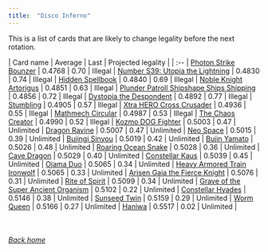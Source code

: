 ```yaml
---
title:  "Disco Inferno"
---
```


This is a list of cards that are likely to change legality before the next rotation.

| Card name | Average | Last | Projected legality |
| :-- |
[Photon Strike Bounzer](https://db.ygoprodeck.com/card/?search=Photon%20Strike%20Bounzer) | 0.4768 | 0.70 | Illegal |
[Number S39: Utopia the Lightning](https://db.ygoprodeck.com/card/?search=Number%20S39:%20Utopia%20the%20Lightning) | 0.4830 | 0.74 | Illegal |
[Hidden Spellbook](https://db.ygoprodeck.com/card/?search=Hidden%20Spellbook) | 0.4840 | 0.69 | Illegal |
[Noble Knight Artorigus](https://db.ygoprodeck.com/card/?search=Noble%20Knight%20Artorigus) | 0.4851 | 0.63 | Illegal |
[Plunder Patroll Shipshape Ships Shipping](https://db.ygoprodeck.com/card/?search=Plunder%20Patroll%20Shipshape%20Ships%20Shipping) | 0.4856 | 0.72 | Illegal |
[Dystopia the Despondent](https://db.ygoprodeck.com/card/?search=Dystopia%20the%20Despondent) | 0.4892 | 0.77 | Illegal |
[Stumbling](https://db.ygoprodeck.com/card/?search=Stumbling) | 0.4905 | 0.57 | Illegal |
[Xtra HERO Cross Crusader](https://db.ygoprodeck.com/card/?search=Xtra%20HERO%20Cross%20Crusader) | 0.4936 | 0.55 | Illegal |
[Mathmech Circular](https://db.ygoprodeck.com/card/?search=Mathmech%20Circular) | 0.4987 | 0.53 | Illegal |
[The Chaos Creator](https://db.ygoprodeck.com/card/?search=The%20Chaos%20Creator) | 0.4990 | 0.52 | Illegal |
[Kozmo DOG Fighter](https://db.ygoprodeck.com/card/?search=Kozmo%20DOG%20Fighter) | 0.5003 | 0.47 | Unlimited |
[Dragon Ravine](https://db.ygoprodeck.com/card/?search=Dragon%20Ravine) | 0.5007 | 0.47 | Unlimited |
[Neo Space](https://db.ygoprodeck.com/card/?search=Neo%20Space) | 0.5015 | 0.39 | Unlimited |
[Bujingi Sinyou](https://db.ygoprodeck.com/card/?search=Bujingi%20Sinyou) | 0.5019 | 0.42 | Unlimited |
[Bujin Yamato](https://db.ygoprodeck.com/card/?search=Bujin%20Yamato) | 0.5026 | 0.48 | Unlimited |
[Roaring Ocean Snake](https://db.ygoprodeck.com/card/?search=Roaring%20Ocean%20Snake) | 0.5028 | 0.36 | Unlimited |
[Cave Dragon](https://db.ygoprodeck.com/card/?search=Cave%20Dragon) | 0.5029 | 0.40 | Unlimited |
[Constellar Kaus](https://db.ygoprodeck.com/card/?search=Constellar%20Kaus) | 0.5039 | 0.45 | Unlimited |
[Ojama Duo](https://db.ygoprodeck.com/card/?search=Ojama%20Duo) | 0.5065 | 0.34 | Unlimited |
[Heavy Armored Train Ironwolf](https://db.ygoprodeck.com/card/?search=Heavy%20Armored%20Train%20Ironwolf) | 0.5065 | 0.33 | Unlimited |
[Arisen Gaia the Fierce Knight](https://db.ygoprodeck.com/card/?search=Arisen%20Gaia%20the%20Fierce%20Knight) | 0.5076 | 0.31 | Unlimited |
[Rite of Spirit](https://db.ygoprodeck.com/card/?search=Rite%20of%20Spirit) | 0.5099 | 0.34 | Unlimited |
[Grave of the Super Ancient Organism](https://db.ygoprodeck.com/card/?search=Grave%20of%20the%20Super%20Ancient%20Organism) | 0.5102 | 0.22 | Unlimited |
[Constellar Hyades](https://db.ygoprodeck.com/card/?search=Constellar%20Hyades) | 0.5146 | 0.38 | Unlimited |
[Sunseed Twin](https://db.ygoprodeck.com/card/?search=Sunseed%20Twin) | 0.5159 | 0.29 | Unlimited |
[Worm Queen](https://db.ygoprodeck.com/card/?search=Worm%20Queen) | 0.5166 | 0.27 | Unlimited |
[Haniwa](https://db.ygoprodeck.com/card/?search=Haniwa) | 0.5517 | 0.02 | Unlimited |

<br>

###### [Back home](index)